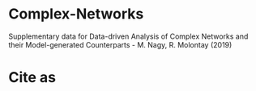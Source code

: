 # Complex-Networks
Supplementary data for Data-driven Analysis of Complex Networks and their Model-generated Counterparts - M. Nagy, R. Molontay (2019)

# Cite as

